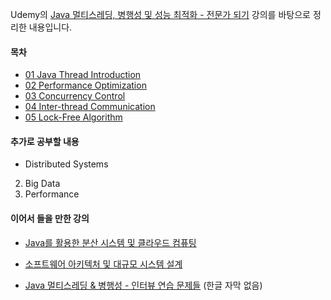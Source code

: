 Udemy의 [Java 멀티스레딩, 병행성 및 성능 최적화 - 전문가 되기](https://www.udemy.com/course/java-multi-threading/) 강의를 바탕으로 정리한 내용입니다.



#### 목차

- [01 Java Thread Introduction](https://github.com/by-gramm/TIL/blob/master/java/Java%20%EB%A9%80%ED%8B%B0%EC%8A%A4%EB%A0%88%EB%94%A9%2C%20%EB%B3%91%ED%96%89%EC%84%B1%20%EB%B0%8F%20%EC%84%B1%EB%8A%A5%20%EC%B5%9C%EC%A0%81%ED%99%94/01_java_thread_introduction.md)
- [02 Performance Optimization](https://github.com/by-gramm/TIL/blob/master/java/Java%20%EB%A9%80%ED%8B%B0%EC%8A%A4%EB%A0%88%EB%94%A9%2C%20%EB%B3%91%ED%96%89%EC%84%B1%20%EB%B0%8F%20%EC%84%B1%EB%8A%A5%20%EC%B5%9C%EC%A0%81%ED%99%94/02_performance_optimization.md)
- [03 Concurrency Control](https://github.com/by-gramm/TIL/blob/master/java/Java%20%EB%A9%80%ED%8B%B0%EC%8A%A4%EB%A0%88%EB%94%A9%2C%20%EB%B3%91%ED%96%89%EC%84%B1%20%EB%B0%8F%20%EC%84%B1%EB%8A%A5%20%EC%B5%9C%EC%A0%81%ED%99%94/03_concurrency_control.md)
- [04 Inter-thread Communication](https://github.com/by-gramm/TIL/blob/master/java/Java%20%EB%A9%80%ED%8B%B0%EC%8A%A4%EB%A0%88%EB%94%A9%2C%20%EB%B3%91%ED%96%89%EC%84%B1%20%EB%B0%8F%20%EC%84%B1%EB%8A%A5%20%EC%B5%9C%EC%A0%81%ED%99%94/04_inter_thread_communication.md)
- [05 Lock-Free Algorithm](https://github.com/by-gramm/TIL/blob/master/java/Java%20%EB%A9%80%ED%8B%B0%EC%8A%A4%EB%A0%88%EB%94%A9%2C%20%EB%B3%91%ED%96%89%EC%84%B1%20%EB%B0%8F%20%EC%84%B1%EB%8A%A5%20%EC%B5%9C%EC%A0%81%ED%99%94/05_lock_free_algorithm.md)



#### 추가로 공부할 내용

- Distributed Systems
2. Big Data
3. Performance



#### 이어서 들을 만한 강의

- [Java를 활용한 분산 시스템 및 클라우드 컴퓨팅](https://www.udemy.com/course/java-distributed-system/)

- [소프트웨어 아키텍처 및 대규모 시스템 설계](https://www.udemy.com/course/software-architecture-design-large-scale-systems/)

- [Java 멀티스레딩 & 병행성 - 인터뷰 연습 문제들](https://www.udemy.com/course/java-multithreading-concurrency-interview-practice-exams/) (한글 자막 없음)